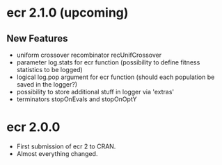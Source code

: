 # ecr 2.1.0 (upcoming)

## New Features

* uniform crossover recombinator recUnifCrossover
* parameter log.stats for ecr function (possibility to define fitness statistics to be logged)
* logical log.pop argument for ecr function (should each population be saved in the logger?)
* possibility to store additional stuff in logger via 'extras'
* terminators stopOnEvals and stopOnOptY

# ecr 2.0.0

* First submission of ecr 2 to CRAN.
* Almost everything changed.
